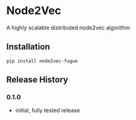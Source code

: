 # Node2Vec

A highly scalable distributed node2vec algorithm

## Installation
```
pip install node2vec-fugue
```


## Release History

### 0.1.0
* initial, fully tested release
